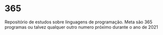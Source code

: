 # 365
Repositório de estudos sobre  linguagens de programação. Meta são 365 programas ou talvez qualquer outro numero próximo durante o ano de 2021
